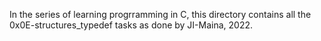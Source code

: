 In the series of learning progrramming in C, this directory contains all the 0x0E-structures_typedef tasks as done by JI-Maina, 2022.
